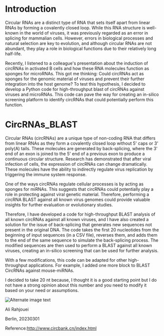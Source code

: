 # Introduction

Circular RNAs are a distinct type of RNA that sets itself apart from linear RNAs by forming a covalently closed loop. While this RNA structure is well-known in the world of viruses, it was previously regarded as an error in splicing for mammalian cells. However, errors in biological processes and natural selection are key to evolution, and although circular RNAs are not abundant, they play a role in biological functions due to their relatively long half-life.

Recently, I listened to a colleague's presentation about the induction of circRNAs in activated B cells and how these RNA molecules function as sponges for microRNAs. This got me thinking: Could circRNAs act as sponges for the genomic material of viruses and prevent their further integration into the host genome? To test this hypothesis, I decided to develop a Python code for high-throughput blast of circRNAs against viruses and microRNAs. This code can pave the way for creating an in-silico screening platform to identify circRNAs that could potentially perform this function.

# CircRNAs_BLAST

Circular RNAs (circRNAs) are a unique type of non-coding RNA that differs from linear RNAs as they form a covalently closed loop without 5' caps or 3' poly(A) tails. These molecules are generated by back-splicing, where the 3' end of an exon is joined to the 5' end of a previous exon to produce a continuous circular structure. Research has demonstrated that after viral infection of cells, the expression of circRNAs can change dramatically. These molecules have the ability to indirectly regulate virus replication by triggering the immune system response.

One of the ways circRNAs regulate cellular processes is by acting as sponges for miRNAs. This suggests that circRNAs could potentially play a role in protecting against viral genetic material. Therefore, performing a circRNA BLAST against all known virus genomes could provide valuable insights for further evaluation or evolutionary studies.

Therefore, I have developed a code for high-throughput BLAST analysis of all known circRNAs against all known viruses, and I have also created a solution for the issue of back-splicing that generates new sequences not present in the original DNA. The code takes the first 20 nucleotides from the beginning of input sequences (in a CSV file), reverses them, and adds them to the end of the same sequence to simulate the back-splicing process. The modified sequences are then used to perform a BLAST against all known viruses, creating an in-silico screening that can be used for further analysis.

With a few modifications, this code can be adapted for other high-throughput applications. For example, I added one more block to BLAST CircRNAs against mouse-miRNAs.

I decided to take 20 nt because, I thought it is a good starting point but I do not have a strong opinion about this number and you need to modify it based on your need or assumptions.


![Alternate image text](https://db3pap006files.storage.live.com/y4m2yUumGhnQ5o6SdMHvkjD6vSWOuJPSr6IoEjS2lX7jYgKmm9cgmvWIpoOyXbxZbmCPX0gCJE0OqHZnvl7TxVbmeU3bofo6haHYX9a2Ws-WXX4l8HHWw1cN4BrkwJblP0vF-rTm7RF4bGaKDGu7WUQ3d_qNmrMJQMPoNBymj6kWhkZVnwKDvns0CssO4nhBLKT?width=660&height=440&cropmode=none)


Ali Rahjouei

Berlin, 20230301

Reference:http://www.circbank.cn/index.html
